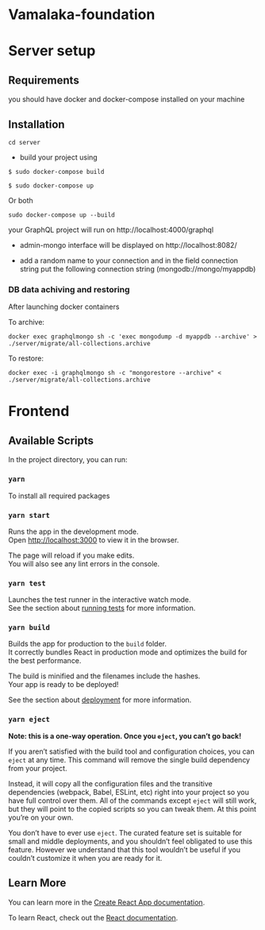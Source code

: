 # Vamalaka-foundation

# Server setup

## Requirements

you should have docker and docker-compose installed on your machine

## Installation

```
cd server
```

- build your project using

```
$ sudo docker-compose build
```

```
$ sudo docker-compose up
```

Or both

```
sudo docker-compose up --build
```

your GraphQL project will run on http://localhost:4000/graphql

- admin-mongo interface will be displayed on http://localhost:8082/

- add a random name to your connection and in the field connection string put the following connection string
  (mongodb://mongo/myappdb)

### DB data achiving and restoring

After launching docker containers

To archive:

```
docker exec graphqlmongo sh -c 'exec mongodump -d myappdb --archive' > ./server/migrate/all-collections.archive
```

To restore:

```
docker exec -i graphqlmongo sh -c "mongorestore --archive" < ./server/migrate/all-collections.archive
```

# Frontend

## Available Scripts

In the project directory, you can run:

### `yarn`

To install all required packages

### `yarn start`

Runs the app in the development mode.\
Open [http://localhost:3000](http://localhost:3000) to view it in the browser.

The page will reload if you make edits.\
You will also see any lint errors in the console.

### `yarn test`

Launches the test runner in the interactive watch mode.\
See the section about [running tests](https://facebook.github.io/create-react-app/docs/running-tests) for more information.

### `yarn build`

Builds the app for production to the `build` folder.\
It correctly bundles React in production mode and optimizes the build for the best performance.

The build is minified and the filenames include the hashes.\
Your app is ready to be deployed!

See the section about [deployment](https://facebook.github.io/create-react-app/docs/deployment) for more information.

### `yarn eject`

**Note: this is a one-way operation. Once you `eject`, you can’t go back!**

If you aren’t satisfied with the build tool and configuration choices, you can `eject` at any time. This command will remove the single build dependency from your project.

Instead, it will copy all the configuration files and the transitive dependencies (webpack, Babel, ESLint, etc) right into your project so you have full control over them. All of the commands except `eject` will still work, but they will point to the copied scripts so you can tweak them. At this point you’re on your own.

You don’t have to ever use `eject`. The curated feature set is suitable for small and middle deployments, and you shouldn’t feel obligated to use this feature. However we understand that this tool wouldn’t be useful if you couldn’t customize it when you are ready for it.

## Learn More

You can learn more in the [Create React App documentation](https://facebook.github.io/create-react-app/docs/getting-started).

To learn React, check out the [React documentation](https://reactjs.org/).
